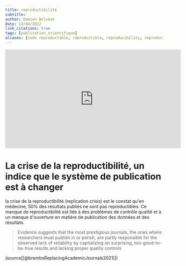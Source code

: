 ```yaml
---
title: reproductibilité
subtitle:
author: Damien Belvèze
date: 13/04/2022 
link_citations: true
tags: [publication_scientifique]
aliases: [code reproductible, reproductible, reproducibility, reproducible]
---
```


<iframe width="560" height="315" src="https://www.youtube.com/embed/Qrzkj5QmuC4?start=6" title="YouTube video player" frameborder="0" allow="accelerometer; autoplay; clipboard-write; encrypted-media; gyroscope; picture-in-picture" allowfullscreen></iframe>

# La crise de la reproductibilité, un indice que le système de publication est à changer

la crise de la reproductibilité (replication crisis) est le constat qu'en médecine, 50% des résultats publiés ne sont pas reproductibles. Ce manque de reproductibilité est liée à des problèmes de contrôle qualité et à un manque d'ouverture en matière de publication des données et des résultats. 

> Evidence suggests that the most prestigious journals, the ones where researchers must publish in or perish, are partly responsible for the observed lack of reliability by capitalizing on surprising, too-good-to-be-true results and lacking proper quality controls

(source[[@brembsReplacingAcademicJournals2021]])